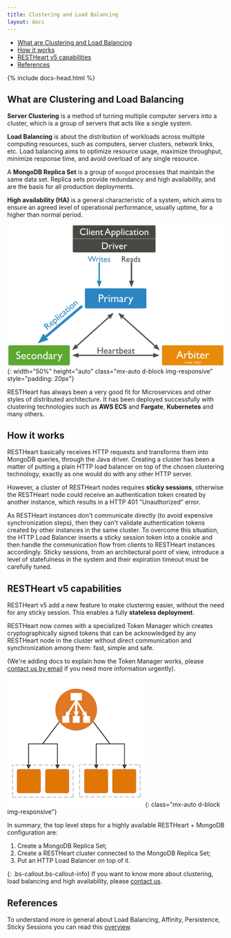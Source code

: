 ```yaml
---
title: Clustering and Load Balancing
layout: docs
---
```


<div markdown="1" class="d-none d-xl-block col-xl-2 order-last bd-toc">

-   [What are Clustering and Load Balancing](#what-are-clustering-and-load-balancing)
-   [How it works](#how-it-works)
-   [RESTHeart v5 capabilities](#restheart-v5-capabilities)
-   [References](#references)

</div>

<div markdown="1" class="col-12 col-md-9 col-xl-8 py-md-3 bd-content">
{% include docs-head.html %}

## What are Clustering and Load Balancing

**Server Clustering** is a method of turning multiple computer servers into a cluster, which is a group of servers that acts like a single system.

**Load Balancing** is about the distribution of workloads across multiple computing resources, such as computers, server clusters, network links, etc. Load balancing aims to optimize resource usage, maximize throughput, minimize response time, and avoid overload of any single resource.

A **MongoDB Replica Set** is a group of `mongod` processes that maintain the same data set. Replica sets provide redundancy and high availability, and are the basis for all production deployments.

**High availability (HA)** is a general characteristic of a system, which aims to ensure an agreed level of operational performance, usually uptime, for a higher than normal period.

![MongDB Replica Set](/images/mongodb_replicaset.png){: width="50%" height="auto" class="mx-auto d-block img-responsive" style="padding: 20px"}

RESTHeart has always been a very good fit for Microservices and other styles of distributed architecture. It has been deployed successfully with clustering technologies such as **AWS ECS** and **Fargate**, **Kubernetes** and many others.

## How it works

RESTHeart basically receives HTTP requests and transforms them into MongoDB queries, through the Java driver. Creating a cluster has been a matter of putting a plain HTTP load balancer on top of the chosen clustering technology, exactly as one would do with any other HTTP server.

However, a cluster of RESTHeart nodes requires **sticky sessions**, otherwise the RESTHeart node could receive an authentication token created by another instance, which results in a HTTP 401 "Unauthorized" error.

As RESTHeart instances don't communicate directly (to avoid expensive synchronization steps), then they can't validate authentication tokens created by other instances in the same cluster. To overcome this situation, the HTTP Load Balancer inserts a sticky session token into a cookie and then handle the communication flow from clients to RESTHeart instances accordingly. Sticky sessions, from an architectural point of view, introduce a level of statefulness in the system and their expiration timeout must be carefully tuned.

## RESTHeart v5 capabilities

RESTHeart v5 add a new feature to make clustering easier, without the need for any sticky session. This enables a fully **stateless deployment**.

RESTHeart now comes with a specialized Token Manager which creates cryptographically signed tokens that can be acknowledged by any RESTHeart node in the cluster without direct communication and synchronization among them: fast, simple and safe.

(We're adding docs to explain how the Token Manager works, please [contact us by email](mailto:info@softinstigate.com) if you need more information urgently).

![ALB](/images/alb.png){: class="mx-auto d-block img-responsive"}

In summary, the top level steps for a highly available RESTHeart + MongoDB configuration are:

1. Create a MongoDB Replica Set;
2. Create a RESTHeart cluster connected to the MongoDB Replica Set;
3. Put an HTTP Load Balancer on top of it.

{: .bs-callout.bs-callout-info}
If you want to know more about clustering, load balancing and high availability, please [contact us](/services).

## References

To understand more in general about Load Balancing, Affinity, Persistence, Sticky Sessions you can read this [overview](https://www.haproxy.com/fr/blog/load-balancing-affinity-persistence-sticky-sessions-what-you-need-to-know/).

</div>
